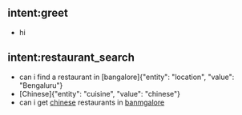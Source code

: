 ## intent:greet
- hi

## intent:restaurant_search
- can i find a restaurant in [bangalore]{"entity": "location", "value": "Bengaluru"}
- [Chinese]{"entity": "cuisine", "value": "chinese"}
- can i get [chinese](cuisine) restaurants in [banmgalore](location)
